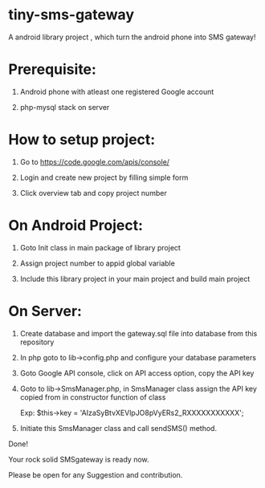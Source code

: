 tiny-sms-gateway
==================

A android library project , which  turn the android phone into SMS gateway!

Prerequisite:
=============

1) Android phone with atleast one registered Google account

2) php-mysql stack on server

How to setup project:
=====================

1) Go to https://code.google.com/apis/console/ 

2) Login and create new project by filling simple form

3) Click overview tab and copy project number

On Android Project:
===================

1) Goto Init class in main package of library project

2) Assign project number to appid global variable

3) Include this library project in your main project and build main project

On Server:
==========

1) Create database and import the gateway.sql file into  database from this repository

2) In php goto to lib->config.php and configure your database parameters

3) Goto Google API console, click on API access option, copy the API key

4) Goto to lib->SmsManager.php, in SmsManager class assign the API key copied from in constructor function of class
   
   Exp:   $this->key = 'AIzaSyBtvXEVlpJO8pVyERs2_RXXXXXXXXXXX';

5) Initiate this SmsManager class and call sendSMS() method.

Done!

Your rock solid SMSgateway is ready now.



Please be open for any Suggestion and contribution.
